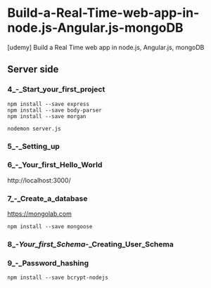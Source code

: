 # Build-a-Real-Time-web-app-in-node.js-Angular.js-mongoDB

[udemy] Build a Real Time web app in node.js, Angular.js, mongoDB

## Server side

### 4_-_Start_your_first_project

    npm install --save express
    npm install --save body-parser
    npm install --save morgan

    nodemon server.js


### 5_-_Setting_up

### 6_-_Your_first_Hello_World

http://localhost:3000/

### 7_-_Create_a_database

https://mongolab.com

    npm install --save mongoose


### 8_-_Your_first_Schema_-_Creating_User_Schema


### 9_-_Password_hashing

    npm install --save bcrypt-nodejs
